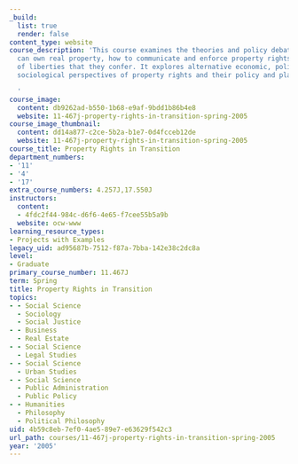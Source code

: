 ```yaml
---
_build:
  list: true
  render: false
content_type: website
course_description: 'This course examines the theories and policy debates over who
  can own real property, how to communicate and enforce property rights, and the range
  of liberties that they confer. It explores alternative economic, political, and
  sociological perspectives of property rights and their policy and planning implications.

  '
course_image:
  content: db9262ad-b550-1b68-e9af-9bdd1b86b4e8
  website: 11-467j-property-rights-in-transition-spring-2005
course_image_thumbnail:
  content: dd14a877-c2ce-5b2a-b1e7-0d4fcceb12de
  website: 11-467j-property-rights-in-transition-spring-2005
course_title: Property Rights in Transition
department_numbers:
- '11'
- '4'
- '17'
extra_course_numbers: 4.257J,17.550J
instructors:
  content:
  - 4fdc2f44-984c-d6f6-4e65-f7cee55b5a9b
  website: ocw-www
learning_resource_types:
- Projects with Examples
legacy_uid: ad95687b-7512-f87a-7bba-142e38c2dc8a
level:
- Graduate
primary_course_number: 11.467J
term: Spring
title: Property Rights in Transition
topics:
- - Social Science
  - Sociology
  - Social Justice
- - Business
  - Real Estate
- - Social Science
  - Legal Studies
- - Social Science
  - Urban Studies
- - Social Science
  - Public Administration
  - Public Policy
- - Humanities
  - Philosophy
  - Political Philosophy
uid: 4b59c8eb-7ef0-4ae5-89e7-e63629f542c3
url_path: courses/11-467j-property-rights-in-transition-spring-2005
year: '2005'
---
```

